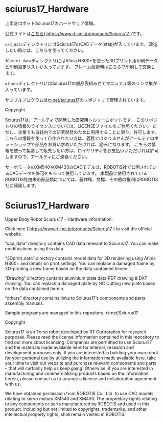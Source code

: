 # sciurus17_Hardware
上半身ロボットSciurus17のハードウェア情報。

公式サイトは[こちら( https://www.rt-net.jp/products/Sciurus17 )](https://www.rt-net.jp/products/sciurus17)です。


`cad_data`ディレクトリにはSciurus17のCADデータ(step)が入っています。
改造したい時には、こちらを使ってください。


`3Dprint_data`ディレクトリにはAfinia H800+を使った3Dプリント用印刷データと印刷設定リストが入っています。
フレーム破損時はこちらで印刷して交換します。


`others`ディレクトリにはSciurus17の部品表組み立てマニュアル等のリンク集が入っています。


サンプルプログラムは[rt-net/sciurus17](https://github.com/rt-net/sciurus17)のリポジトリで管理されています。

Copyright

Sciurus17は、アールティで開発した研究用トルソーロボットです。
このリポジトリの情報のライセンスについては、LICENSEファイルをご参照ください。
ただし、企業でも自社内での研究開発のために利用することに限り、許可します。
こちらの情報を使って自作されたい方は、義務ではありませんがアールティロボットショップで部品をお買い求めいただければ、励みになります。
こちらの情報を使って製造して販売したい方は、ロイヤリティをお支払いいただければ許可しますので、アールティにご連絡ください。

サーボモータのXM540やXM430のCADモデルは、ROBOTIS社で公開されているCADデータを許可をもらって使用しています。
本製品に使用されているROBOTIS社由来の部品類については、著作権、商標、その他の権利はROBOTIS社に帰属します。


# Sciurus17_Hardware
Upper Body Robot Sciurus17 – Hardware Information.

Click here ( https://www.rt-net.jp/products/Sciurus17 ) to visit the official website.

 “cad_data” directory contains CAD data relevant to Sciurus17. 
You can make modifications using this data.

“3Dprint_data” directory contains model data for 3D rendering using Afinia H800+ and details on print settings. You can replace a damaged frame by 3D-printing a new frame based on the data contained herein. 

“Drawing” directory contains aluminium plate data PDF drawing & DXF drawing. You can replace a damaged plate by NC Cutting new plate based on the data contained herein.

“others” directory contains links to Sciurus17’s components and parts assembly manuals.

Sample programs are managed in this repository: rt-net/Sciurus17


Copyright

Sciurus17 is an Torso robot developed by RT Corporation for research purposes. Please read the license information contained in this repository to find out more about licensing. Companies are permitted to use Sciurus17 and the materials made available here for internal, research and development purposes only. If you are interested in building your own robot for your personal use by utilizing the information made available here, take your time to visit our website and purchase relevant components and parts – that will certainly help us keep going! Otherwise, if you are interested in manufacturing and commercializing products based on the information herein, please contact us to arrange a license and collaboration agreement with us. 

We have obtained permission from ROBOTIS Co., Ltd. to use CAD models relating to servo motors XM540 and XM430. The proprietary rights relating to any components or parts manufactured by ROBOTIS and used in this product, including but not limited to copyrights, trademarks, and other intellectual property rights, shall remain vested in ROBOTIS. 
